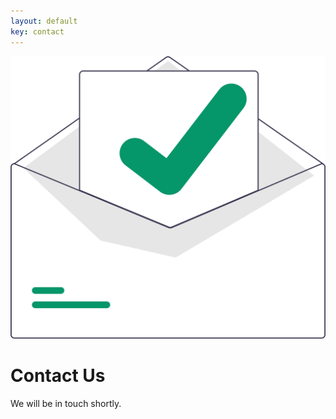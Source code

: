 ```yaml
---
layout: default
key: contact
---
```


<div class="max-w-xl mx-auto">
  <img class="w-32 block mx-auto mt-10" src="assets/undraw/email.svg" />
  <h1 class="text-xl font-bold tracking-tight text-gray-900 mt-8 mb-2">Contact Us</h1>
  <p class="mb-4 text-base leading-7 text-gray-600">We will be in touch shortly.</p>

  <div class="relative">
    <script charset="utf-8" type="text/javascript" src="//js.hsforms.net/forms/embed/v2.js"></script>
    <script>
      hbspt.forms.create({
        region: "na1",
        portalId: "44588464",
        formId: "98b91b30-d61b-4e3c-b411-cf9cbf667f48"
      });
    </script>
    <div class="absolute bg-white left-0 right-0 bottom-0 h-10"></div>
  </div>
</div>

